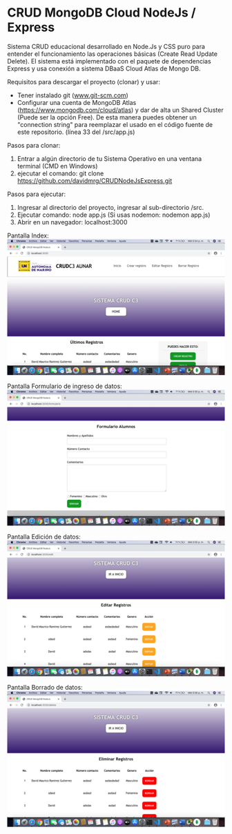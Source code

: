 # CRUD MongoDB Cloud NodeJs / Express

Sistema CRUD educacional desarrollado en Node.Js y CSS puro para entender el funcionamiento las operaciones básicas (Create Read Update Delete). El sistema está implementado con el paquete de dependencias Express y usa conexión a sistema DBaaS Cloud Atlas de Mongo DB.

Requisitos para descargar el proyecto (clonar) y usar:
- Tener instalado git (www.git-scm.com)
- Configurar una cuenta de MongoDB Atlas (https://www.mongodb.com/cloud/atlas) y dar de alta un Shared Cluster (Puede ser la opción Free). De esta manera puedes obtener un "connection string" para reemplazar el usado en el código fuente de este repositorio. (línea 33 del /src/app.js)

Pasos para clonar:
1. Entrar a algún directorio de tu Sistema Operativo en una ventana terminal (CMD en Windows)
2. ejecutar el comando: git clone https://github.com/davidmrg/CRUDNodeJsExpress.git

Pasos para ejecutar:
1. Ingresar al directorio del proyecto, ingresar al sub-directorio /src.
2. Ejecutar comando: node app.js (Si usas nodemon: nodemon app.js)
3. Abrir en un navegador: localhost:3000


Pantalla Index:
![](src/public/assets/images/screen0.png)

Pantalla Formulario de ingreso de datos:
![](src/public/assets/images/screen1.png)

Pantalla Edición de datos:
![](src/public/assets/images/screen2.png)

Pantalla Borrado de datos:
![](src/public/assets/images/screen3.png)
